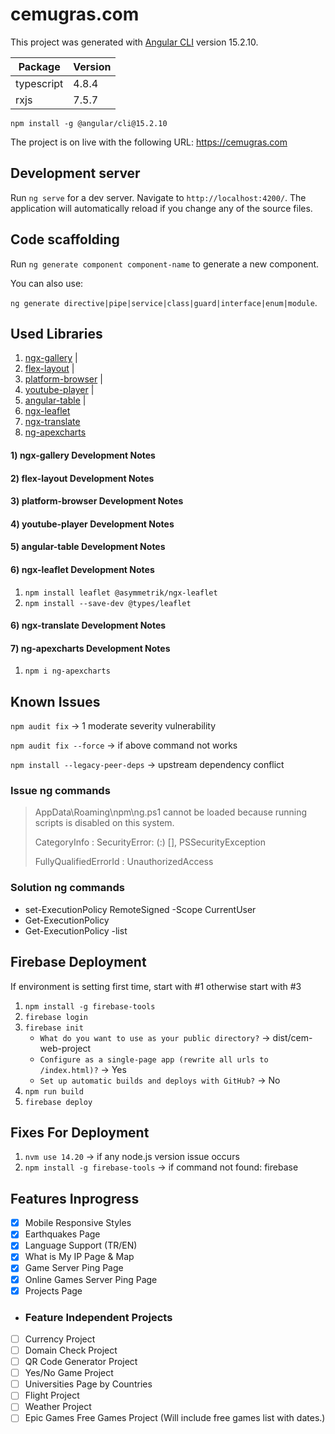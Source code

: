 # cemugras.com

This project was generated with [Angular CLI](https://github.com/angular/angular-cli) version 15.2.10.

| Package    | Version |
|------------|---------|
| typescript | 4.8.4   |
| rxjs       | 7.5.7   |

`npm install -g @angular/cli@15.2.10`

The project is on live with the following URL: https://cemugras.com

## Development server

Run `ng serve` for a dev server. Navigate to `http://localhost:4200/`. The application will automatically reload if you change any of the source files.

## Code scaffolding

Run `ng generate component component-name` to generate a new component.

You can also use:

`ng generate directive|pipe|service|class|guard|interface|enum|module`.

## Used Libraries

1) [ngx-gallery](https://github.com/murhafsousli/ngx-gallery) |
2) [flex-layout](https://github.com/angular/flex-layout) |
3) [platform-browser](https://www.npmjs.com/package/@angular/platform-browser) |
4) [youtube-player](https://github.com/angular/components/tree/main/src/youtube-player) |
5) [angular-table](https://material.angular.io/components/table) |
6) [ngx-leaflet](https://leafletjs.com/index.html)
7) [ngx-translate](https://www.npmjs.com/package/@ngx-translate/core)
8) [ng-apexcharts](https://github.com/apexcharts/ng-apexcharts)

#### 1) ngx-gallery Development Notes
#### 2) flex-layout Development Notes
#### 3) platform-browser Development Notes
#### 4) youtube-player Development Notes
#### 5) angular-table Development Notes
#### 6) ngx-leaflet Development Notes
1) `npm install leaflet @asymmetrik/ngx-leaflet`
2) `npm install --save-dev @types/leaflet`
#### 6) ngx-translate Development Notes
#### 7) ng-apexcharts Development Notes
1) `npm i ng-apexcharts`

## Known Issues
`npm audit fix` -> 1 moderate severity vulnerability

`npm audit fix --force` -> if above command not works

`npm install --legacy-peer-deps` -> upstream dependency conflict

### Issue ng commands
> AppData\Roaming\npm\ng.ps1 cannot be loaded because running scripts is disabled on this system.
>
> CategoryInfo          : SecurityError: (:) [], PSSecurityException
>
> FullyQualifiedErrorId : UnauthorizedAccess

### Solution ng commands
- set-ExecutionPolicy RemoteSigned -Scope CurrentUser
- Get-ExecutionPolicy
- Get-ExecutionPolicy -list

## Firebase Deployment
If environment is setting first time, start with #1 otherwise start with #3
1) `npm install -g firebase-tools`
2) `firebase login`
3) `firebase init`
    - `What do you want to use as your public directory?` -> dist/cem-web-project
    - `Configure as a single-page app (rewrite all urls to /index.html)?` -> Yes
    - `Set up automatic builds and deploys with GitHub?` -> No
4) `npm run build`
6) `firebase deploy`

## Fixes For Deployment
1) `nvm use 14.20` -> if any node.js version issue occurs
2) `npm install -g firebase-tools` -> if command not found: firebase

## Features Inprogress
- [x] Mobile Responsive Styles
- [x] Earthquakes Page
- [x] Language Support (TR/EN)
- [x] What is My IP Page & Map
- [x] Game Server Ping Page
- [x] Online Games Server Ping Page
- [x] Projects Page
- ### Feature Independent Projects
- [ ] Currency Project
- [ ] Domain Check Project
- [ ] QR Code Generator Project
- [ ] Yes/No Game Project
- [ ] Universities Page by Countries
- [ ] Flight Project
- [ ] Weather Project
- [ ] Epic Games Free Games Project (Will include free games list with dates.)